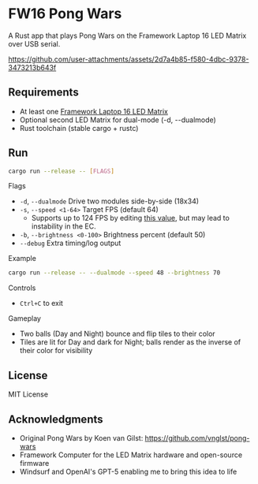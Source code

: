    # FW16 Pong Wars

A Rust app that plays Pong Wars on the Framework Laptop 16 LED Matrix over USB serial.

https://github.com/user-attachments/assets/2d7a4b85-f580-4dbc-9378-3473213b643f

## Requirements

- At least one [Framework Laptop 16 LED Matrix](https://frame.work/products/16-led-matrix)
- Optional second LED Matrix for dual-mode (-d, --dualmode)
- Rust toolchain (stable cargo + rustc)

## Run

```bash
cargo run --release -- [FLAGS]
```

Flags

- `-d`, `--dualmode`  Drive two modules side-by-side (18x34)
- `-s`, `--speed <1-64>`  Target FPS (default 64)
    - Supports up to 124 FPS by editing [this value](https://github.com/boobcactus/fw16-pong-wars/blob/b246b33519e5e006077fbc7d48cc27122e02981f/src/main.rs#L21), but may lead to instability in the EC.
- `-b`, `--brightness <0-100>`  Brightness percent (default 50)
- `--debug`  Extra timing/log output

Example

```bash
cargo run --release -- --dualmode --speed 48 --brightness 70
```

Controls

- `Ctrl+C` to exit

Gameplay

- Two balls (Day and Night) bounce and flip tiles to their color
- Tiles are lit for Day and dark for Night; balls render as the inverse of their color for visibility

## License

MIT License

## Acknowledgments

- Original Pong Wars by Koen van Gilst: https://github.com/vnglst/pong-wars
- Framework Computer for the LED Matrix hardware and open-source firmware
- Windsurf and OpenAI's GPT-5 enabling me to bring this idea to life  
